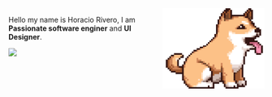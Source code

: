 <img src="https://github.com/11ume/11ume/blob/master/5f826dcd39712916a1f3324cfeac717d.gif?raw=true" min-width="400px" max-width="200px" width="200px" align="right" alt="dog">

<p align="left"> 
  Hello my name is Horacio Rivero, I am <strong>Passionate software enginer</strong> and <strong>UI Designer</strong>.<br>
</p>

<p align="left">
  <a href="https://www.linkedin.com/in/iuricode" alt="Linkedin">
  <img src="https://img.shields.io/badge/-Linkedin-0e76a8?style=for-the-badge&logo=Linkedin&logoColor=white&link=https://www.linkedin.com/in/hume" /></a>
</p>  
